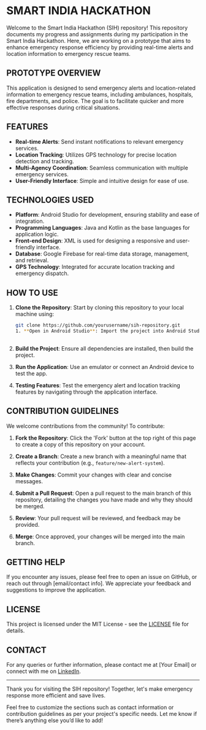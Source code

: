 # SMART INDIA HACKATHON

Welcome to the Smart India Hackathon (SIH) repository! This repository documents my progress and assignments during my participation in the Smart India Hackathon. Here, we are working on a prototype that aims to enhance emergency response efficiency by providing real-time alerts and location information to emergency rescue teams.

## PROTOTYPE OVERVIEW

This application is designed to send emergency alerts and location-related information to emergency rescue teams, including ambulances, hospitals, fire departments, and police. The goal is to facilitate quicker and more effective responses during critical situations.

## FEATURES

- **Real-time Alerts**: Send instant notifications to relevant emergency services.
- **Location Tracking**: Utilizes GPS technology for precise location detection and tracking.
- **Multi-Agency Coordination**: Seamless communication with multiple emergency services.
- **User-Friendly Interface**: Simple and intuitive design for ease of use.

## TECHNOLOGIES USED

- **Platform**: Android Studio for development, ensuring stability and ease of integration.
- **Programming Languages**: Java and Kotlin as the base languages for application logic.
- **Front-end Design**: XML is used for designing a responsive and user-friendly interface.
- **Database**: Google Firebase for real-time data storage, management, and retrieval.
- **GPS Technology**: Integrated for accurate location tracking and emergency dispatch.

## HOW TO USE

1. **Clone the Repository**: Start by cloning this repository to your local machine using:
   ```bash
   git clone https://github.com/yourusername/sih-repository.git
   1. **Open in Android Studio**: Import the project into Android Studio.
  
2. **Build the Project**: Ensure all dependencies are installed, then build the project.
  
3. **Run the Application**: Use an emulator or connect an Android device to test the app.
  
4. **Testing Features**: Test the emergency alert and location tracking features by navigating through the application interface.

## CONTRIBUTION GUIDELINES

We welcome contributions from the community! To contribute:

1. **Fork the Repository**: Click the 'Fork' button at the top right of this page to create a copy of this repository on your account.

2. **Create a Branch**: Create a new branch with a meaningful name that reflects your contribution (e.g., `feature/new-alert-system`).

3. **Make Changes**: Commit your changes with clear and concise messages.

4. **Submit a Pull Request**: Open a pull request to the main branch of this repository, detailing the changes you have made and why they should be merged.

5. **Review**: Your pull request will be reviewed, and feedback may be provided.

6. **Merge**: Once approved, your changes will be merged into the main branch.

## GETTING HELP

If you encounter any issues, please feel free to open an issue on GitHub, or reach out through [email/contact info]. We appreciate your feedback and suggestions to improve the application.

## LICENSE

This project is licensed under the MIT License - see the [LICENSE](LICENSE) file for details.

## CONTACT

For any queries or further information, please contact me at [Your Email] or connect with me on [LinkedIn](https://www.linkedin.com/in/bhuvaneswar-adi-6ba43426a?utm_source=share&utm_campaign=share_via&utm_content=profile&utm_medium=android_app).

---

Thank you for visiting the SIH repository! Together, let's make emergency response more efficient and save lives.

Feel free to customize the sections such as contact information or contribution guidelines as per your project's specific needs. Let me know if there’s anything else you’d like to add!
